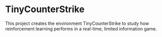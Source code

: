# TinyCounterStrike
This project creates the environment TinyCounterStrike to study how reinforcement learning performs in a real-time, limited information game.
